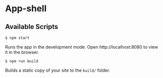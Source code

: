 # App-shell

## Available Scripts

```
$ npm start
```

Runs the app in the development mode. Open http://localhost:8080 to view it in the browser.

```
$ npm run build
```

Builds a static copy of your site to the `build/` folder.
